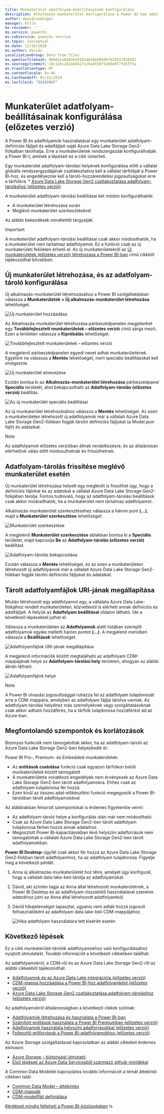 ```yaml
---
title: Munkaterület adatfolyam-beállításainak konfigurálása
description: Alkalmazás-munkaterület konfigurálása a Power BI-ban adatfolyam-definíciók és adatfájlok Azure Data Lake Storage Gen2-beli tárolására
author: davidiseminger
manager: kfile
ms.reviewer: ''
ms.service: powerbi
ms.subservice: powerbi-service
ms.topic: conceptual
ms.date: 12/10/2018
ms.author: davidi
LocalizationGroup: Data from files
ms.openlocfilehash: 96b6e1a8a92b19181463de404967625b37418582
ms.sourcegitcommit: c8c126c1b2ab4527a16a4fb8f5208e0f7fa5ff5a
ms.translationtype: HT
ms.contentlocale: hu-HU
ms.lasthandoff: 01/15/2019
ms.locfileid: "54291947"
---
```

# <a name="configure-workspace-dataflow-settings-preview"></a>Munkaterület adatfolyam-beállításainak konfigurálása (előzetes verzió)

A Power BI és adatfolyamok használatával egy munkaterület adatfolyam-definíciós fájljait és adatfájljait saját Azure Data Lake Storage Gen2-fiókjában tárolhatja. Erre a munkaterületek rendszergazdái konfigurálhatják a Power BI-t, aminek a lépéseit ez a cikk ismerteti. 

Egy munkaterület adatfolyam-tárolási helyének konfigurálása előtt a vállalat globális rendszergazdájának csatlakoztatnia kell a vállalat tárfiókját a Power BI-hoz, és engedélyeznie kell a tároló-hozzárendelési jogosultságokat erre a tárfiókra. * [Azure Data Lake Storage Gen2 csatlakoztatása adatfolyam-tároláshoz (előzetes verzió)](service-dataflows-connect-azure-data-lake-storage-gen2.md) 

A munkaterület adatfolyam-tárolási beállításai két módon konfigurálhatók: 

* A munkaterület létrehozása során
* Meglévő munkaterület szerkesztésével

Az alábbi bekezdések mindkettőt tárgyalják. 

> [!IMPORTANT]
> A munkaterület adatfolyam-tárolási beállításai csak akkor módosíthatók, ha a munkaterület nem tartalmaz adatfolyamot. Ez a funkció csak az új munkaterületi felületen érhető el. Az új munkaterületekről az [Új munkaterületek (előzetes verzió) létrehozása a Power BI-ban](service-create-the-new-workspaces.md) című cikkből tájékozódhat bővebben.

## <a name="create-a-new-workspace-configure-its-dataflow-storage"></a>Új munkaterület létrehozása, és az adatfolyam-tároló konfigurálása

Új alkalmazás-munkaterület létrehozásához a Power BI szolgáltatásban válassza a **Munkaterületek > Új alkalmazás-munkaterület létrehozása** lehetőséget.

![Új munkaterület hozzáadása](media/service-dataflows-configure-workspace-storage-settings/dataflow-storage-settings_01.jpg)

Az Alkalmazás-munkaterület létrehozása párbeszédpanelen megjelenhet egy **Továbbfejlesztett munkaterületek – előzetes verzió** című sárga mező. Ezen a területen válassza a **Kipróbálás** lehetőséget.

![Továbbfejlesztett munkaterületek – előzetes verzió](media/service-dataflows-configure-workspace-storage-settings/dataflow-storage-settings_02.jpg)

A megjelenő párbeszédpanelen egyedi nevet adhat munkaterületének. Egyelőre ne válassza a **Mentés** lehetőséget, mert speciális beállításokat kell elvégeznie.

![Új munkaterület elnevezése](media/service-dataflows-configure-workspace-storage-settings/dataflow-storage-settings_03.jpg)

Ezután bontsa ki az **Alkalmazás-munkaterület létrehozása** párbeszédpanel **Speciális** területét, ahol bekapcsolható az **Adatfolyam-tárolás (előzetes verzió)** beállítás.

![Az új munkaterület speciális beállításai](media/service-dataflows-configure-workspace-storage-settings/dataflow-storage-settings_04.jpg)

Az új munkaterület létrehozásához válassza a **Mentés** lehetőséget. Az ezen a munkaterületen létrehozott új adatfolyamok már a vállalati Azure Data Lake Storage Gen2-fiókban fogják tárolni definíciós fájljukat (a Model.json fájlt) és adataikat. 

> [!NOTE]
> Az adatfolyamok előzetes verzióban állnak rendelkezésre, és az általánosan elérhetővé válás előtt módosulhatnak és frissülhetnek.

## <a name="update-dataflow-storage-for-an-existing-workspace"></a>Adatfolyam-tárolás frissítése meglévő munkaterület esetén

Új munkaterület létrehozása helyett egy meglévőt is frissíthet úgy, hogy a definíciós fájlokat és az adatokat a vállalat Azure Data Lake Storage Gen2-fiókjában tárolja. Fontos tudnivaló, hogy az adatfolyam-tárolási beállítások csak akkor módosíthatók, ha a munkaterület nem tartalmaz adatfolyamot.

Alkalmazás-munkaterület szerkesztéséhez válassza a három pont **(...)**, majd a **Munkaterület szerkesztése** lehetőséget. 

![Munkaterület szerkesztése](media/service-dataflows-configure-workspace-storage-settings/dataflow-storage-settings_05.jpg)

A megjelenő **Munkaterület szerkesztése** ablakban bontsa ki a **Speciális** területet, majd kapcsolja **Be** az **Adatfolyam-tárolás (előzetes verzió)** beállítást. 

![Adatfolyam-tárolás bekapcsolása](media/service-dataflows-configure-workspace-storage-settings/dataflow-storage-settings_06.jpg)

Ezután válassza a **Mentés** lehetőséget, és az ezen a munkaterületen létrehozott új adatfolyamok már a vállalati Azure Data Lake Storage Gen2-fiókban fogják tárolni definíciós fájljukat és adataikat.


## <a name="get-the-uri-of-stored-dataflow-files"></a>Tárolt adatfolyamfájlok URI-jának megállapítása

Miután létrehozott egy adatfolyamot egy, a vállalata Azure Data Lake-fiókjához rendelt munkaterületen, közvetlenül is elérheti annak definíciós és adatfájljait. A helyük az **Adatfolyam beállításai** oldalon látható. Ide a következő lépésekkel juthat el:

Válassza a munkaterületen az **Adatfolyamok** alatti listában szereplő adatfolyamok egyike melletti három pontot **(...)**. A megjelenő menüben válassza a **Beállítások** lehetőséget.

![Adatfolyamfájlok URI-jának megállapítása](media/service-dataflows-configure-workspace-storage-settings/dataflow-storage-settings_07.jpg)

A megjelenő információk között megtalálható az adatfolyam CDM-mappájának helye az **Adatfolyam-tárolási hely** területen, ahogyan az alábbi ábrán látható.

![Adatfolyamfájlok helye](media/service-dataflows-configure-workspace-storage-settings/dataflow-storage-settings_08.jpg)

> [!NOTE]
> A Power BI olvasási jogosultsággal ruházza fel az adatfolyam tulajdonosát arra a CDM-mappára, amelyben az adatfolyam fájljai tárolva vannak. Az adatfolyam tárolási helyéhez más személyeknek vagy szolgáltatásoknak csak akkor adható hozzáférés, ha a tárfiók tulajdonosa hozzáférést ad az Azure-ban.



## <a name="considerations-and-limitations"></a>Megfontolandó szempontok és korlátozások

Bizonyos funkciók nem támogatottak akkor, ha az adatfolyam-tároló az Azure Data Lake Storage Gen2-ben helyezkedik el: 

Power BI Pro-, Premium- és Embedded-munkaterületek:
* Az **entitások csatolása** funkció csak egyazon tárfiókon belüli munkaterületek között támogatott
* A munkaterületre vonatkozó engedélyek nem érvényesek az Azure Data Lake Storage Gen2-ben tárolt adatfolyamokra. Ehhez csak az adatfolyam tulajdonosa fér hozzá.
* Ezen kívül az összes adat-előkészítési funkció megegyezik a Power BI-tárolóban tárolt adatfolyamokéval


Az alábbiakban felsorolt szempontokat is érdemes figyelembe venni:

* Az adatfolyam-tároló helye a konfigurálás után már nem módosítható.
* Csak az Azure Data Lake Storage Gen2-ben tárolt adatfolyam tulajdonosa férhet hozzá annak adataihoz.
* Megosztott Power BI-kapacitásokban lévő helyszíni adatforrások nem támogatottak a vállalati Azure Data Lake Storage Gen2-ben tárolt adatfolyamokban.

**Power BI Desktop**-ügyfél csak akkor fér hozzá az Azure Data Lake Storage Gen2-fiókban tárolt adatfolyamhoz, ha az adatfolyam tulajdonosa. Figyelje meg a következő példát:

1.  Anna új alkalmazás-munkaterületet hoz létre, amelyet úgy konfigurál, hogy a vállalati data lake-ben tárolja az adatfolyamokat.
2.  Dávid, aki szintén tagja az Anna által létrehozott munkaterületnek, a Power BI Desktop és az adatfolyam-összekötő használatával szeretne adatokhoz jutni az Anna által létrehozott adatfolyamból.
3.  Dávid hibajelenséget tapasztal, ugyanis nem adták hozzá jogosult felhasználóként az adatfolyam data lake-beli CDM-mappájához.

    ![Hiba adatfolyam használatára tett kísérlet esetén](media/service-dataflows-configure-workspace-storage-settings/dataflow-storage-settings_08.jpg)


## <a name="next-steps"></a>Következő lépések

Ez a cikk munkaterület-tárolók adatfolyamokhoz való konfigurálásához nyújtott útmutatást. További információt a következő cikkekben találhat:

Az adatfolyamokról, a CDM-ről és az Azure Data Lake Storage Gen2-ről az alábbi cikkekből tájékozódhat:

* [Adatfolyamok és az Azure Data Lake integrációja (előzetes verzió)](service-dataflows-azure-data-lake-integration.md)
* [CDM-mappa hozzáadása a Power BI-hoz adatfolyamként (előzetes verzió)](service-dataflows-add-cdm-folder.md)
* [Azure Data Lake Storage Gen2 csatlakoztatása adatfolyam-tároláshoz (előzetes verzió)](service-dataflows-connect-azure-data-lake-storage-gen2.md)

Az adatfolyamokról általánosságban a következő cikkek szólnak:

* [Adatfolyamok létrehozása és használata a Power BI-ban](service-dataflows-create-use.md)
* [Számított entitások használata a Power BI Premiumban (előzetes verzió)](service-dataflows-computed-entities-premium.md)
* [Adatfolyamok használata helyszíni adatforrásokkal (előzetes verzió)](service-dataflows-on-premises-gateways.md)
* [Fejlesztői erőforrások a Power BI-adatfolyamokhoz (előzetes verzió)](service-dataflows-developer-resources.md)

Az Azure Storage szolgáltatással kapcsolatban az alábbi cikkeket érdemes elolvasni:

* [Azure Storage – biztonsági útmutató](https://docs.microsoft.com/azure/storage/common/storage-security-guide)
* [Első lépések az Azure Data Servicesből származó github-mintákkal](https://aka.ms/cdmadstutorial)

A Common Data Modellel kapcsolatos további információt a témát áttekintő cikkben talál:

* [Common Data Model – áttekintés](https://docs.microsoft.com/powerapps/common-data-model/overview)
* [CDM-mappák](https://go.microsoft.com/fwlink/?linkid=2045304)
* [CDM-modellfájl definiálása](https://go.microsoft.com/fwlink/?linkid=2045521)

[Kérdéseit mindig felteheti a Power BI-közösségben](http://community.powerbi.com/) is.
